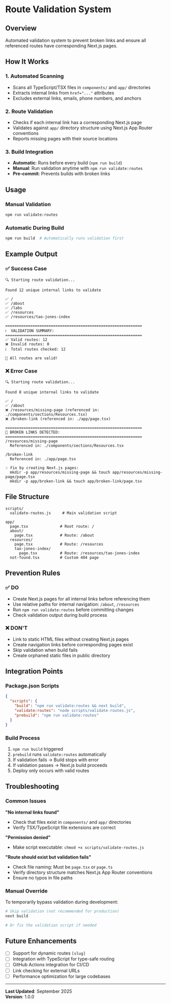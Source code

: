 # Route Validation System

## Overview

Automated validation system to prevent broken links and ensure all referenced routes have corresponding Next.js pages.

## How It Works

### 1. Automated Scanning
- Scans all TypeScript/TSX files in `components/` and `app/` directories  
- Extracts internal links from `href="..."` attributes
- Excludes external links, emails, phone numbers, and anchors

### 2. Route Validation
- Checks if each internal link has a corresponding Next.js page
- Validates against `app/` directory structure using Next.js App Router conventions
- Reports missing pages with their source locations

### 3. Build Integration
- **Automatic**: Runs before every build (`npm run build`)
- **Manual**: Run validation anytime with `npm run validate:routes`
- **Pre-commit**: Prevents builds with broken links

## Usage

### Manual Validation
```bash
npm run validate:routes
```

### Automatic During Build
```bash
npm run build  # Automatically runs validation first
```

## Example Output

### ✅ Success Case
```
🔍 Starting route validation...

Found 12 unique internal links to validate

✅ /
✅ /about
✅ /labs  
✅ /resources
✅ /resources/tao-jones-index

============================================================
ℹ️  VALIDATION SUMMARY:
============================================================
✅ Valid routes: 12
❌ Invalid routes: 0
ℹ️  Total routes checked: 12

🎉 All routes are valid!
```

### ❌ Error Case
```
🔍 Starting route validation...

Found 8 unique internal links to validate

✅ /
✅ /about
❌ /resources/missing-page (referenced in: ./components/sections/Resources.tsx)
❌ /broken-link (referenced in: ./app/page.tsx)

============================================================
🚨 BROKEN LINKS DETECTED:
============================================================
/resources/missing-page
  Referenced in: ./components/sections/Resources.tsx

/broken-link  
  Referenced in: ./app/page.tsx

💡 Fix by creating Next.js pages:
  mkdir -p app/resources/missing-page && touch app/resources/missing-page/page.tsx
  mkdir -p app/broken-link && touch app/broken-link/page.tsx
```

## File Structure

```
scripts/
  validate-routes.js     # Main validation script

app/
  page.tsx              # Root route: /
  about/
    page.tsx            # Route: /about  
  resources/
    page.tsx            # Route: /resources
    tao-jones-index/
      page.tsx          # Route: /resources/tao-jones-index
  not-found.tsx         # Custom 404 page
```

## Prevention Rules

### ✅ DO
- Create Next.js pages for all internal links before referencing them
- Use relative paths for internal navigation: `/about`, `/resources`
- Run `npm run validate:routes` before committing changes
- Check validation output during build process

### ❌ DON'T  
- Link to static HTML files without creating Next.js pages
- Create navigation links before corresponding pages exist
- Skip validation when build fails
- Create orphaned static files in public directory

## Integration Points

### Package.json Scripts
```json
{
  "scripts": {
    "build": "npm run validate:routes && next build",
    "validate:routes": "node scripts/validate-routes.js", 
    "prebuild": "npm run validate:routes"
  }
}
```

### Build Process
1. `npm run build` triggered
2. `prebuild` runs `validate:routes` automatically  
3. If validation fails → Build stops with error
4. If validation passes → Next.js build proceeds
5. Deploy only occurs with valid routes

## Troubleshooting

### Common Issues

**"No internal links found"**
- Check that files exist in `components/` and `app/` directories
- Verify TSX/TypeScript file extensions are correct

**"Permission denied"**  
- Make script executable: `chmod +x scripts/validate-routes.js`

**"Route should exist but validation fails"**
- Check file naming: Must be `page.tsx` or `page.ts`
- Verify directory structure matches Next.js App Router conventions
- Ensure no typos in file paths

### Manual Override
To temporarily bypass validation during development:
```bash
# Skip validation (not recommended for production)
next build

# Or fix the validation script if needed
```

## Future Enhancements

- [ ] Support for dynamic routes `[slug]`
- [ ] Integration with TypeScript for type-safe routing
- [ ] GitHub Actions integration for CI/CD
- [ ] Link checking for external URLs
- [ ] Performance optimization for large codebases

---

**Last Updated**: September 2025  
**Version**: 1.0.0